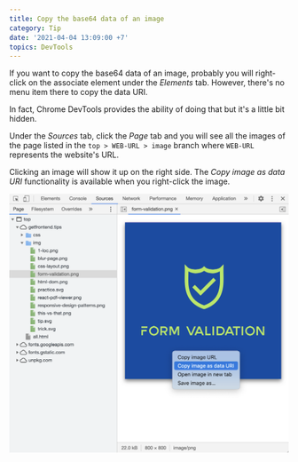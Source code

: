```yaml
---
title: Copy the base64 data of an image
category: Tip
date: '2021-04-04 13:09:00 +7'
topics: DevTools
---
```


If you want to copy the base64 data of an image, probably you will right-click on the associate element under the _Elements_ tab. However, there's no menu item there to copy the data URI.

In fact, Chrome DevTools provides the ability of doing that but it's a little bit hidden.

Under the _Sources_ tab, click the _Page_ tab and you will see all the images of the page listed in the `top > WEB-URL > image` branch where `WEB-URL` represents the website's URL.

Clicking an image will show it up on the right side. The _Copy image as data URI_ functionality is available when you right-click the image.

![Copy image URI with DevTools](/img/copy-image-uri.png)

